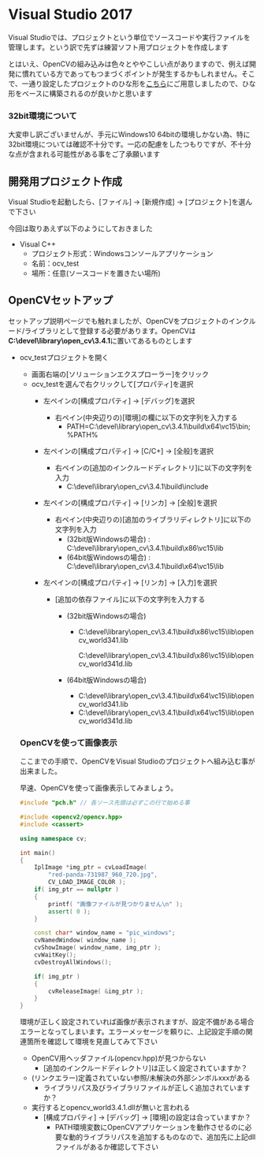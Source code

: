 # Visual Studio 2017

Visual Studioでは、プロジェクトという単位でソースコードや実行ファイルを管理します。という訳で先ずは練習ソフト用プロジェクトを作成します

とはいえ、OpenCVの組み込みは色々とややこしい点がありますので、例えば開発に慣れている方であってもつまづくポイントが発生するかもしれません。そこで、一通り設定したプロジェクトのひな形を[こちら](opencv_template.zip)にご用意しましたので、ひな形をベースに構築されるのが良いかと思います

### 32bit環境について

大変申し訳ございませんが、手元にWindows10 64bitの環境しかない為、特に32bit環境については確認不十分です。一応の配慮をしたつもりですが、不十分な点が含まれる可能性がある事をご了承願います

## 開発用プロジェクト作成

Visual Studioを起動したら、[ファイル] -> [新規作成] -> [プロジェクト]を選んで下さい

今回は取りあえず以下のようにしておきました

- Visual C++
  - プロジェクト形式：Windowsコンソールアプリケーション
  - 名前：ocv_test
  - 場所：任意(ソースコードを置きたい場所)

## OpenCVセットアップ

セットアップ説明ページでも触れましたが、OpenCVをプロジェクトのインクルード/ライブラリとして登録する必要があります。OpenCVは**C:\devel\library\open_cv\3.4.1**に置いてあるものとします

- ocv_testプロジェクトを開く
  - 画面右端の[ソリューションエクスプローラー]をクリック
  - ocv_testを選んで右クリックして[プロパティ]を選択
    - 左ペインの[構成プロパティ] -> [デバッグ]を選択

      - 右ペイン(中央辺りの)[環境]の欄に以下の文字列を入力する
        - PATH=C:\devel\library\open_cv\3.4.1\build\x64\vc15\bin;%PATH%

    - 左ペインの[構成プロパティ] -> [C/C+] -> [全般]を選択

      - 右ペインの[追加のインクルードディレクトリ]に以下の文字列を入力
        - C:\devel\library\open_cv\3.4.1\build\include

    - 左ペインの[構成プロパティ] -> [リンカ] -> [全般]を選択 
      - 右ペイン(中央辺りの)[追加のライブラリディレクトリ]に以下の文字列を入力
        - (32bit版Windowsの場合) : C:\devel\library\open_cv\3.4.1\build\x86\vc15\lib
        - (64bit版Windowsの場合) : C:\devel\library\open_cv\3.4.1\build\x64\vc15\lib

    - 左ペインの[構成プロパティ] -> [リンカ] -> [入力]を選択

      - [追加の依存ファイル]に以下の文字列を入力する

        - (32bit版Windowsの場合) 

          - C:\devel\library\open_cv\3.4.1\build\x86\vc15\lib\opencv_world341.lib

            C:\devel\library\open_cv\3.4.1\build\x86\vc15\lib\opencv_world341d.lib

        - (64bit版Windowsの場合) 

          - C:\devel\library\open_cv\3.4.1\build\x64\vc15\lib\opencv_world341.lib
          - C:\devel\library\open_cv\3.4.1\build\x64\vc15\lib\opencv_world341d.lib

  ### OpenCVを使って画像表示

  ここまでの手順で、OpenCVをVisual Studioのプロジェクトへ組み込む事が出来ました。

  早速、OpenCVを使って画像表示してみましょう。

  ```cpp
  #include "pch.h" // 各ソース先頭は必ずこの行で始める事
  
  #include <opencv2/opencv.hpp>
  #include <cassert>
  
  using namespace cv;
  
  int main()
  {
      IplImage *img_ptr = cvLoadImage(
          "red-panda-731987_960_720.jpg",
          CV_LOAD_IMAGE_COLOR );
      if( img_ptr == nullptr )
      {
          printf( "画像ファイルが見つかりません\n" );
          assert( 0 );
      }
  
      const char* window_name = "pic_windows";
      cvNamedWindow( window_name );
      cvShowImage( window_name, img_ptr );
      cvWaitKey();
      cvDestroyAllWindows();
  
      if( img_ptr )
      {
          cvReleaseImage( &img_ptr );
      }
  }
  
  ```

  環境が正しく設定されていれば画像が表示されますが、設定不備がある場合エラーとなってしまいます。エラーメッセージを頼りに、上記設定手順の関連箇所を確認して環境を見直してみて下さい

  - OpenCV用ヘッダファイル(opencv.hpp)が見つからない
    - [追加のインクルードディレクトリ]は正しく設定されていますか？
  - (リンクエラー)定義されていない参照/未解決の外部シンボルxxxがある
    - ライブラリパス及びライブラリファイルが正しく追加されていますか？
  - 実行するとopencv_world3.4.1.dllが無いと言われる
    - [構成プロパティ] -> [デバッグ] -> [環境]の設定は合っていますか？
      - PATH環境変数にOpenCVアプリケーションを動作させるのに必要な動的ライブラリパスを追加するものなので、追加先に上記dllファイルがあるか確認して下さい

